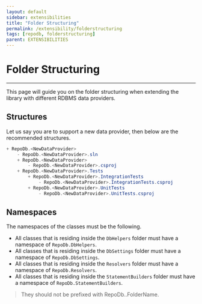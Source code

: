 ```yaml
---
layout: default
sidebar: extensibilities
title: "Folder Structuring"
permalink: /extensibility/folderstructuring
tags: [repodb, folderstructuring]
parent: EXTENSIBILITIES
---
```


# Folder Structuring

---

This page will guide you on the folder structuring when extending the library with different RDBMS data providers.

## Structures

Let us say you are to support a new data provider, then below are the recommended structures.

```csharp
+ RepoDb.<NewDataProvider>
    - RepoDb.<NewDataProvider>.sln
    + RepoDb.<NewDataProvider>
        - RepoDb.<NewDataProvider>.csproj
    + RepoDb.<NewDataProvider>.Tests
        + RepoDb.<NewDataProvider>.IntegrationTests
            - RepoDb.<NewDataProvider>.IntegrationTests.csproj
        + RepoDb.<NewDataProvider>.UnitTests
            - RepoDb.<NewDataProvider>.UnitTests.csproj
```

## Namespaces

The namespaces of the classes must be the following.

- All classes that is residing inside the `DbHelpers` folder must have a namespace of `RepoDb.DbHelpers`.
- All classes that is residing inside the `DbSettings` folder must have a namespace of `RepoDb.DbSettings`.
- All classes that is residing inside the `Resolvers` folder must have a namespace of `RepoDb.Resolvers`.
- All classes that is residing inside the `StatementBuilders` folder must have a namespace of `RepoDb.StatementBuilders`.

> They should not be prefixed with RepoDb.<NewDataProvider>.FolderName.
